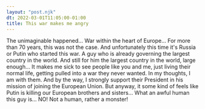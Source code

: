 ```yaml
---
layout: "post.njk"
dt: 2022-03-01T11:05:00-01:00
title: This war makes me angry
---
```


The unimaginable happened… War within the heart of Europe… For more than 70 years, this was not the case. And unfortunately this time it's Russia or Putin who started this war. A guy who is already governing the largest country in the world. And still for him the largest country in the world, large enough… It makes me sick to see people like you and me, just living their normal life, getting pulled into a war they never wanted. In my thoughts, I am with them. And by the way, I strongly support their President in his mission of joining the European Union. But anyway, it some kind of feels like Putin is killing our European brothers and sisters… What an awful human this guy is… NO! Not a human, rather a monster!
